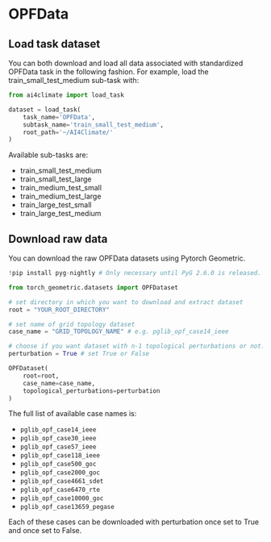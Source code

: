 # OPFData

## Load task dataset

You can both download and load all data associated with standardized OPFData task
in the following fashion. For example, load the train_small_test_medium sub-task
with:

```Python
from ai4climate import load_task

dataset = load_task(
    task_name='OPFData', 
    subtask_name='train_small_test_medium',
    root_path='~/AI4Climate/'
)
```

Available sub-tasks are:
- train_small_test_medium
- train_small_test_large
- train_medium_test_small
- train_medium_test_large
- train_large_test_small
- train_large_test_medium


## Download raw data

You can download the raw OPFData datasets using Pytorch Geometric.

```python
!pip install pyg-nightly # Only necessary until PyG 2.6.0 is released.

from torch_geometric.datasets import OPFDataset

# set directory in which you want to download and extract dataset
root = "YOUR_ROOT_DIRECTORY"

# set name of grid topology dataset
case_name = "GRID_TOPOLOGY_NAME" # e.g. pglib_opf_case14_ieee

# choose if you want dataset with n-1 topological perturbations or not.
perturbation = True # set True or False

OPFDataset(
    root=root,
    case_name=case_name,
    topological_perturbations=perturbation
)
```

The full list of available case names is:
- `pglib_opf_case14_ieee`
- `pglib_opf_case30_ieee`
- `pglib_opf_case57_ieee`
- `pglib_opf_case118_ieee`
- `pglib_opf_case500_goc`
- `pglib_opf_case2000_goc`
- `pglib_opf_case4661_sdet`
- `pglib_opf_case6470_rte`
- `pglib_opf_case10000_goc`
- `pglib_opf_case13659_pegase`

Each of these cases can be downloaded with perturbation once set to True and 
once set to False.
